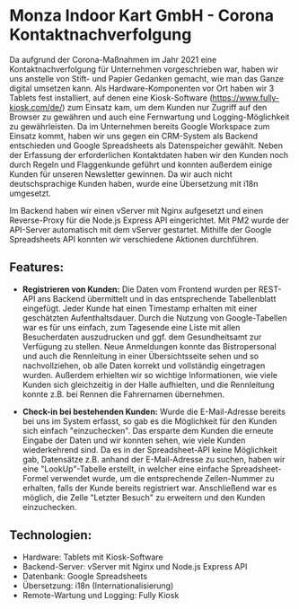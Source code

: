 # Monza Indoor Kart GmbH - Corona Kontaktnachverfolgung

Da aufgrund der Corona-Maßnahmen im Jahr 2021 eine Kontaktnachverfolgung für Unternehmen vorgeschrieben war, haben wir uns anstelle von Stift- und Papier Gedanken gemacht, wie man das Ganze digital umsetzen kann. Als Hardware-Komponenten vor Ort haben wir 3 Tablets fest installiert, auf denen eine Kiosk-Software (https://www.fully-kiosk.com/de/) zum Einsatz kam, um dem Kunden nur Zugriff auf den Browser zu gewähren und auch eine Fernwartung und Logging-Möglichkeit zu gewährleisten. Da im Unternehmen bereits Google Workspace zum Einsatz kommt, haben wir uns gegen ein CRM-System als Backend entschieden und Google Spreadsheets als Datenspeicher gewählt. Neben der Erfassung der erforderlichen Kontaktdaten haben wir den Kunden noch durch Regeln und Flaggenkunde geführt und konnten außerdem einige Kunden für unseren Newsletter gewinnen. Da wir auch nicht deutschsprachige Kunden haben, wurde eine Übersetzung mit i18n umgesetzt.

Im Backend haben wir einen vServer mit Nginx aufgesetzt und einen Reverse-Proxy für die Node.js Express API eingerichtet. Mit PM2 wurde der API-Server automatisch mit dem vServer gestartet. Mithilfe der Google Spreadsheets API konnten wir verschiedene Aktionen durchführen.

## Features:

- **Registrieren von Kunden:** Die Daten vom Frontend wurden per REST-API ans Backend übermittelt und in das entsprechende Tabellenblatt eingefügt. Jeder Kunde hat einen Timestamp erhalten mit einer geschätzten Aufenthaltsdauer. Durch die Nutzung von Google-Tabellen war es für uns einfach, zum Tagesende eine Liste mit allen Besucherdaten auszudrucken und ggf. dem Gesundheitsamt zur Verfügung zu stellen. Neue Anmeldungen konnte das Bistropersonal und auch die Rennleitung in einer Übersichtsseite sehen und so nachvollziehen, ob alle Daten korrekt und vollständig eingetragen wurden. Außerdem erhielten wir so wichtige Informationen, wie viele Kunden sich gleichzeitig in der Halle aufhielten, und die Rennleitung konnte z.B. bei Rennen die Fahrernamen übernehmen.

- **Check-in bei bestehenden Kunden:** Wurde die E-Mail-Adresse bereits bei uns im System erfasst, so gab es die Möglichkeit für den Kunden sich einfach "einzuchecken". Das ersparte dem Kunden die erneute Eingabe der Daten und wir konnten sehen, wie viele Kunden wiederkehrend sind. Da es in der Spreadsheet-API keine Möglichkeit gab, Datensätze z.B. anhand der E-Mail-Adresse zu suchen, haben wir eine "LookUp"-Tabelle erstellt, in welcher eine einfache Spreadsheet-Formel verwendet wurde, um die entsprechende Zellen-Nummer zu erhalten, falls der Kunde bereits registriert war. Anschließend war es möglich, die Zelle "Letzter Besuch" zu erweitern und den Kunden einzuchecken.

## Technologien:

- Hardware: Tablets mit Kiosk-Software
- Backend-Server: vServer mit Nginx und Node.js Express API
- Datenbank: Google Spreadsheets
- Übersetzung: i18n (Internationalisierung)
- Remote-Wartung und Logging: Fully Kiosk
